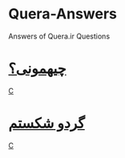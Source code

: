 # Quera-Answers
Answers of Quera.ir Questions

# [چیهمونی؟](https://quera.ir/course/assignments/8254/problems/27827) 
 [C](https://github.com/Ahmadrezadl/Quera-Answers/blob/master/C/28949.c)
# [گردو شکستم](https://quera.ir/problemset/contest/3540/) 
 [C](https://github.com/Ahmadrezadl/Quera-Answers/blob/master/C/36744.c)
